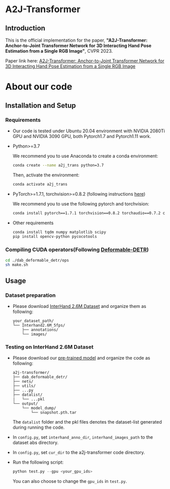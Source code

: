 # A2J-Transformer

## Introduction
This is the official implementation for the paper, **"A2J-Transformer: Anchor-to-Joint Transformer Network for 3D Interacting Hand Pose Estimation from a Single RGB Image"**, CVPR 2023. 

Paper link here: [A2J-Transformer: Anchor-to-Joint Transformer Network for 3D Interacting Hand Pose Estimation from a Single RGB Image](https://arxiv.org/abs/2304.03635)

# About our code 


## Installation and Setup

### Requirements

* Our code is tested under Ubuntu 20.04 environment with NVIDIA 2080Ti GPU and NVIDIA 3090 GPU, both Pytorch1.7 and Pytorch1.11 work.
  
* Python>=3.7

    We recommend you to use Anaconda to create a conda environment:
    ```bash
    conda create --name a2j_trans python=3.7
    ```
    Then, activate the environment:
    ```bash
    conda activate a2j_trans
    ```
  
* PyTorch>=1.7.1, torchvision>=0.8.2 (following instructions [here](https://pytorch.org/))

    We recommend you to use the following pytorch and torchvision:
    ```bash
    conda install pytorch==1.7.1 torchvision==0.8.2 torchaudio==0.7.2 cudatoolkit=11.0 -c pytorch
    ```
  
* Other requirements
    ```bash
    conda install tqdm numpy matplotlib scipy
    pip install opencv-python pycocotools
    ```

### Compiling CUDA operators(Following [Deformable-DETR](https://github.com/fundamentalvision/Deformable-DETR))
```bash
cd ./dab_deformable_detr/ops
sh make.sh
```

## Usage

### Dataset preparation

* Please download [InterHand 2.6M Dataset](https://mks0601.github.io/InterHand2.6M/) and organize them as following:

    ```
    your_dataset_path/
    └── Interhand2.6M_5fps/
        ├── annotations/
        └── images/
    ```



### Testing on InterHand 2.6M Dataset

* Please download our [pre-trained model](https://drive.google.com/file/d/1QKqokPnSkWMRJjZkj04Nhf0eQCl66-6r/view?usp=share_link) and organize the code as following:

    ```
    a2j-transformer/
    ├── dab_deformable_detr/
    ├── nets/
    ├── utils/
    ├── ...py
    ├── datalist/
    |   └── ...pkl
    └── output/
        └── model_dump/
            └── snapshot.pth.tar
    ```
    The `datalist` folder and the pkl files denotes the dataset-list generated during running the code. 


* In `config.py`, set `interhand_anno_dir`, `interhand_images_path` to the dataset abs directory.
* In `config.py`, set `cur_dir` to the a2j-transformer code directory.
* Run the following script:
    ```python
    python test.py --gpu <your_gpu_ids>
    ```
    You can also choose to change the `gpu_ids` in `test.py`.